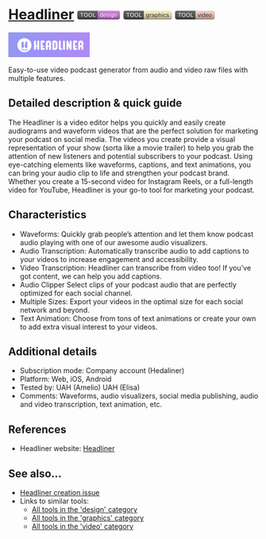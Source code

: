 # [Headliner](https://www.headliner.app/)  [<img src="images/design.png" align="bottom">](https://github.com/e-CLOSE/Toolbox/issues?q=label%3A01_TOOL+label%3Adesign) [<img src="images/graphics.png" align="bottom">](https://github.com/e-CLOSE/Toolbox/issues?q=label%3A01_TOOL+label%3Agraphics) [<img src="images/video.png" align="bottom">](https://github.com/e-CLOSE/Toolbox/issues?q=label%3A01_TOOL+label%3Avideo)

[<img src="images/headliner.png" align="bottom" height="50" alt="headliner Logo">](https://www.headliner.app/)

Easy-to-use video podcast generator from audio and video raw files with multiple features.

## Detailed description & quick guide

The Headliner is a video editor helps you quickly and easily create audiograms and waveform videos that are the perfect solution for marketing your podcast on social media. The videos you create provide a visual representation of your show (sorta like a movie trailer) to help you grab the attention of new listeners and potential subscribers to your podcast. Using eye-catching elements like waveforms, captions, and text animations, you can bring your audio clip to life and strengthen your podcast brand. Whether you create a 15-second video for Instagram Reels, or a full-length video for YouTube, Headliner is your go-to tool for marketing your podcast.

## Characteristics
- Waveforms: Quickly grab people’s attention and let them know podcast audio playing with one of our awesome audio visualizers.
- Audio Transcription: Automatically transcribe audio to add captions to your videos to increase engagement and accessibility.
- Video Transcription: Headliner can transcribe from video too! If you’ve got content, we can help you add captions.
- Audio Clipper Select clips of your podcast audio that are perfectly optimized for each social channel.
- Multiple Sizes: Export your videos in the optimal size for each social network and beyond.
- Text Animation: Choose from tons of text animations or create your own to add extra visual interest to your videos.


## Additional details

- Subscription mode: Company account (Hedaliner)
- Platform: Web, iOS, Android
- Tested by: UAH (Amelio) UAH (Elisa)
- Comments: Waveforms, audio visualizers, social media publishing, audio and video transcription, text animation, etc.


## References

- Headliner website: [Headliner](https://www.headliner.app/)


## See also...

- [Headliner creation issue](https://github.com/e-CLOSE/Toolbox/issues/105)
- Links to similar tools:
  - [All tools in the 'design' category](https://github.com/e-CLOSE/Toolbox/issues?q=label%3A01_TOOL+label%3Adesign)
  - [All tools in the 'graphics' category](https://github.com/e-CLOSE/Toolbox/issues?q=label%3A01_TOOL+label%3Agraphics)
  - [All tools in the 'video' category](https://github.com/e-CLOSE/Toolbox/issues?q=label%3A01_TOOL+label%3Avideo)
